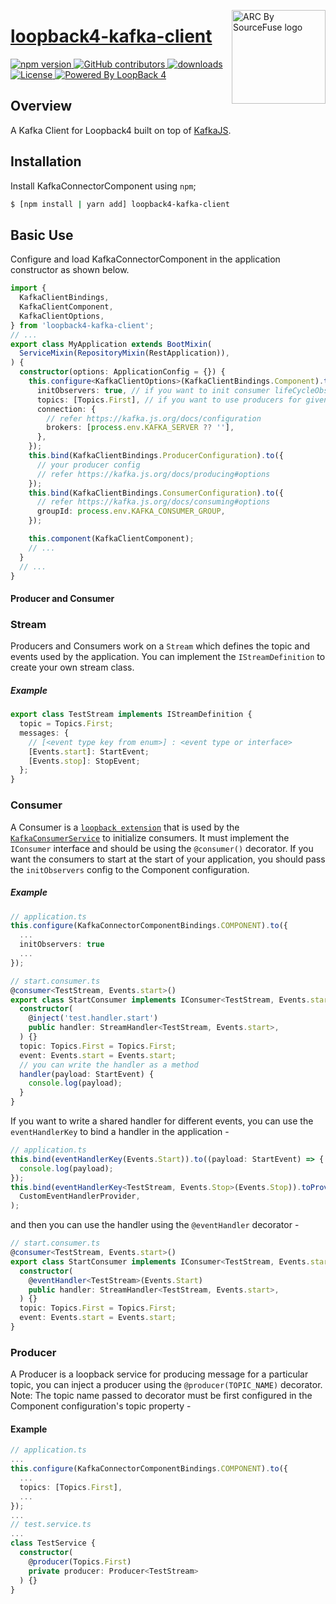 <a href="https://sourcefuse.github.io/arc-docs/arc-api-docs" target="_blank"><img src="https://github.com/sourcefuse/loopback4-microservice-catalog/blob/master/docs/assets/logo-dark-bg.png?raw=true" alt="ARC By SourceFuse logo" title="ARC By SourceFuse" align="right" width="150" /></a>

# [loopback4-kafka-client](https://github.com/sourcefuse/loopback4-kafka-client)

<p align="left">
<a href="https://www.npmjs.com/package/loopback4-kafka-client">
<img src="https://img.shields.io/npm/v/loopback4-kafka-client.svg" alt="npm version" />
</a>
<a href="https://github.com/sourcefuse/loopback4-kafka-client/graphs/contributors" target="_blank">
<img alt="GitHub contributors" src="https://img.shields.io/github/contributors/sourcefuse/loopback4-kafka-client">
</a>
<a href="https://www.npmjs.com/package/loopback4-kafka-client" target="_blank">
<img alt="downloads" src="https://img.shields.io/npm/dw/loopback4-kafka-client.svg">
</a>
<a href="https://github.com/sourcefuse/loopback4-kafka-client/blob/master/LICENSE">
<img src="https://img.shields.io/github/license/sourcefuse/loopback4-kafka-client.svg" alt="License" />
</a>
<a href="https://loopback.io/" target="_blank">
<img alt="Powered By LoopBack 4" src="https://img.shields.io/badge/Powered%20by-LoopBack 4-brightgreen" />
</a>
</p>


## Overview

A Kafka Client for Loopback4 built on top of [KafkaJS](https://kafka.js.org/).

## Installation

Install KafkaConnectorComponent using `npm`;

```sh
$ [npm install | yarn add] loopback4-kafka-client
```

## Basic Use

Configure and load KafkaConnectorComponent in the application constructor
as shown below.

```ts
import {
  KafkaClientBindings,
  KafkaClientComponent,
  KafkaClientOptions,
} from 'loopback4-kafka-client';
// ...
export class MyApplication extends BootMixin(
  ServiceMixin(RepositoryMixin(RestApplication)),
) {
  constructor(options: ApplicationConfig = {}) {
    this.configure<KafkaClientOptions>(KafkaClientBindings.Component).to({
      initObservers: true, // if you want to init consumer lifeCycleObserver
      topics: [Topics.First], // if you want to use producers for given topics
      connection: {
        // refer https://kafka.js.org/docs/configuration
        brokers: [process.env.KAFKA_SERVER ?? ''],
      },
    });
    this.bind(KafkaClientBindings.ProducerConfiguration).to({
      // your producer config
      // refer https://kafka.js.org/docs/producing#options
    });
    this.bind(KafkaClientBindings.ConsumerConfiguration).to({
      // refer https://kafka.js.org/docs/consuming#options
      groupId: process.env.KAFKA_CONSUMER_GROUP,
    });

    this.component(KafkaClientComponent);
    // ...
  }
  // ...
}
```

#### Producer and Consumer

### Stream

Producers and Consumers work on a `Stream` which defines the topic and events used by the application. You can implement the `IStreamDefinition` to create your own stream class.

##### Example

```ts
export class TestStream implements IStreamDefinition {
  topic = Topics.First;
  messages: {
    // [<event type key from enum>] : <event type or interface>
    [Events.start]: StartEvent;
    [Events.stop]: StopEvent;
  };
}
```

### Consumer

A Consumer is a [`loopback extension`](https://loopback.io/doc/en/lb4/Extension-point-and-extensions.html) that is used by the [`KafkaConsumerService`](./src/services/kafka-consumer.service.ts) to initialize consumers. It must implement the `IConsumer` interface and should be using the `@consumer()` decorator. If you want the consumers to start at the start of your application, you should pass the `initObservers` config to the Component configuration.

##### Example

```ts
// application.ts
this.configure(KafkaConnectorComponentBindings.COMPONENT).to({
  ...
  initObservers: true
  ...
});
```

```ts
// start.consumer.ts
@consumer<TestStream, Events.start>()
export class StartConsumer implements IConsumer<TestStream, Events.start> {
  constructor(
    @inject('test.handler.start')
    public handler: StreamHandler<TestStream, Events.start>,
  ) {}
  topic: Topics.First = Topics.First;
  event: Events.start = Events.start;
  // you can write the handler as a method
  handler(payload: StartEvent) {
    console.log(payload);
  }
}
```

If you want to write a shared handler for different events, you can use the `eventHandlerKey` to bind a handler in the application -

```ts
// application.ts
this.bind(eventHandlerKey(Events.Start)).to((payload: StartEvent) => {
  console.log(payload);
});
this.bind(eventHandlerKey<TestStream, Events.Stop>(Events.Stop)).toProvider(
  CustomEventHandlerProvider,
);
```

and then you can use the handler using the `@eventHandler` decorator -

```ts
// start.consumer.ts
@consumer<TestStream, Events.start>()
export class StartConsumer implements IConsumer<TestStream, Events.start> {
  constructor(
    @eventHandler<TestStream>(Events.Start)
    public handler: StreamHandler<TestStream, Events.start>,
  ) {}
  topic: Topics.First = Topics.First;
  event: Events.start = Events.start;
}
```

### Producer

A Producer is a loopback service for producing message for a particular topic, you can inject a producer using the `@producer(TOPIC_NAME)` decorator.
Note: The topic name passed to decorator must be first configured in the Component configuration's topic property -

#### Example

```ts
// application.ts
...
this.configure(KafkaConnectorComponentBindings.COMPONENT).to({
  ...
  topics: [Topics.First],
  ...
});
...
// test.service.ts
...
class TestService {
  constructor(
    @producer(Topics.First)
    private producer: Producer<TestStream>
  ) {}
}
```
